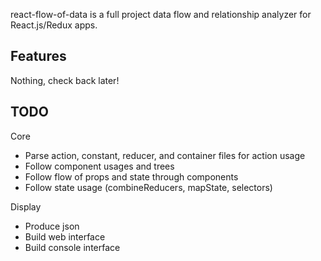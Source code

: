 react-flow-of-data is a full project data flow and relationship analyzer for React.js/Redux apps.

## Features

Nothing, check back later!

## TODO

Core

- Parse action, constant, reducer, and container files for action usage
- Follow component usages and trees
- Follow flow of props and state through components
- Follow state usage (combineReducers, mapState, selectors)

Display

- Produce json
- Build web interface
- Build console interface


